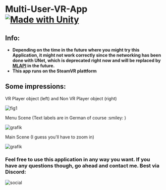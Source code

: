 # Multi-User-VR-App [![Made with Unity](https://img.shields.io/badge/Made%20with-Unity-57b9d3.svg?style=plastic&logo=unity)](https://unity3d.com)

## Info: 
* **Depending on the time in the future where you might try this Application, it might not work correctly since the networking has been done with UNet, which is deprecated right now and will be replaced by [MLAPI](https://docs-multiplayer.unity3d.com/) in the future.**
* **This app runs on the SteamVR plattform**

## Some impressions:
<figcaption>
VR Player object (left) and Non VR Player object (right)
</figcaption>

![fig1](https://user-images.githubusercontent.com/77100998/126980668-67635d9c-da12-4e47-8feb-82aa3070db83.png)

<figcaption>
Menu Scene (Text labels are in German of course :smiley: )
</figcaption>

![grafik](https://user-images.githubusercontent.com/77100998/126981261-4b1ec5ce-b997-4d9c-b725-afc8dd27f731.png)

<figcaption>
Main Scene (I guess you'll have to zoom in)
</figcaption>

![grafik](https://user-images.githubusercontent.com/77100998/126981827-8de44a33-f65b-4290-a1d1-8f2088a52865.png)


### Feel free to use this application in any way you want. If you have any questions though, go ahead and contact me. Best via Discord:  

![social](https://discord-md-badge.vercel.app/api/shield/471390077772365854?style=social) 
